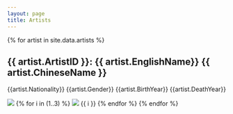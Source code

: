 ```yaml
---
layout: page
title: Artists
---
```


{% for artist in site.data.artists %}
<h2>{{ artist.ArtistID }}: {{ artist.EnglishName}} {{ artist.ChineseName }}</h2>
<p> {{artist.Nationality}}  {{artist.Gender}} {{artist.BirthYear}} {{artist.DeathYear}}</p>
<img src= "\media\china-artworks\{{ artist.EnglishName | replace: ' ' , '_' }}_{{ artist.ChineseName }}\{{ artist.EnglishName | replace: ' ' , '_' }}.jpg">
{% for i in (1..3) %} 
<img src= "\media\china-artworks\{{ artist.EnglishName | replace: ' ' , '_' }}_{{ artist.ChineseName }}\{{ artist.EnglishName | replace: ' ' , '_' }}_0{{ i }}.jpg">
  {{ i }}
{% endfor %}
{% endfor %}




